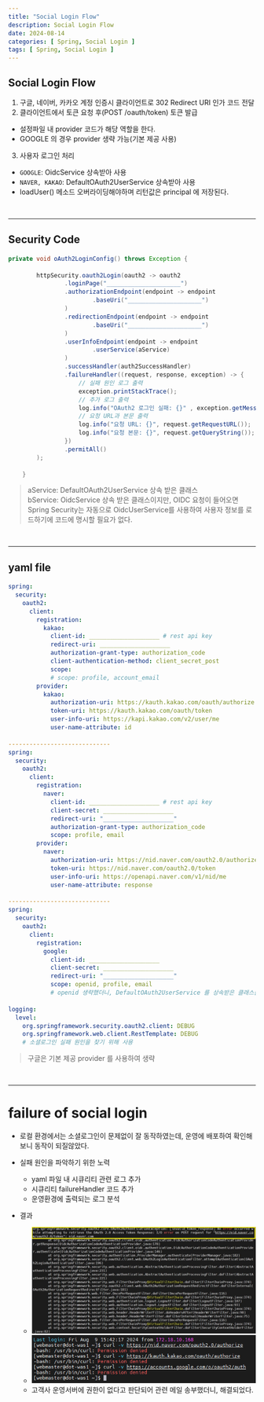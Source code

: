 ```yaml
---
title: "Social Login Flow"
description: Social Login Flow
date: 2024-08-14
categories: [ Spring, Social Login ]
tags: [ Spring, Social Login ]
---
```


## Social Login Flow

1. 구글, 네이버, 카카오 계정 인증시 클라이언트로 302 Redirect URI 인가 코드 전달 
2. 클라이언트에서 토큰 요청 후(POST /oauth/token) 토큰 발급 
  - 설정파일 내 provider 코드가 해당 역할을 한다. 
  - GOOGLE 의 경우 provider 생략 가능(기본 제공 사용)
3. 사용자 로그인 처리
  - `GOOGLE`: OidcService 상속받아 사용
  - `NAVER, KAKAO`: DefaultOAuth2UserService 상속받아 사용
  - loadUser() 메소드 오버라이딩해야하며 리턴값은 principal 에 저장된다. 

<br/>
<hr/>

## Security Code

```java
private void oAuth2LoginConfig() throws Exception {

        httpSecurity.oauth2Login(oauth2 -> oauth2
                .loginPage("_____________________")
                .authorizationEndpoint(endpoint -> endpoint
                        .baseUri("_____________________")
                )
                .redirectionEndpoint(endpoint -> endpoint
                        .baseUri("_____________________")
                )
                .userInfoEndpoint(endpoint -> endpoint
                        .userService(aService)
                )
                .successHandler(auth2SuccessHandler)
                .failureHandler((request, response, exception) -> {
                    // 실패 원인 로그 출력
                    exception.printStackTrace();
                    // 추가 로그 출력
                    log.info("OAuth2 로그인 실패: {}" , exception.getMessage());
                    // 요청 URL과 본문 출력
                    log.info("요청 URL: {}", request.getRequestURL());
                    log.info("요청 본문: {}", request.getQueryString());
                })
                .permitAll()
        );

    }
```
> aService: DefaultOAuth2UserService 상속 받은 클래스  
> bService: OidcService 상속 받은 클래스이지만, OIDC 요청이 들어오면 Spring Security는 자동으로 OidcUserService를 사용하여 사용자 정보를 로드하기에 코드에 명시할 필요가 없다.  

<br/>
<hr/>

## yaml file

```yaml
spring:
  security:
    oauth2:
      client:
        registration:
          kakao:
            client-id: ____________________ # rest api key
            redirect-uri: ____________________
            authorization-grant-type: authorization_code
            client-authentication-method: client_secret_post
            scope:
            # scope: profile, account_email
        provider:
          kakao:
            authorization-uri: https://kauth.kakao.com/oauth/authorize
            token-uri: https://kauth.kakao.com/oauth/token
            user-info-uri: https://kapi.kakao.com/v2/user/me
            user-name-attribute: id

-----------------------------
spring:
  security:
    oauth2:
      client:
        registration:
          naver:
            client-id: ____________________ # rest api key
            client-secret: ____________________
            redirect-uri: "____________________"
            authorization-grant-type: authorization_code
            scope: profile, email
        provider:
          naver:
            authorization-uri: https://nid.naver.com/oauth2.0/authorize
            token-uri: https://nid.naver.com/oauth2.0/token
            user-info-uri: https://openapi.naver.com/v1/nid/me
            user-name-attribute: response

-----------------------------
spring:
  security:
    oauth2:
      client:
        registration:
          google:
            client-id: ____________________
            client-secret: ____________________
            redirect-uri: "____________________"
            scope: openid, profile, email
            # openid 생략했더니, DefaultOAuth2UserService 를 상속받은 클래스를 거쳤다. 

logging:
  level:
    org.springframework.security.oauth2.client: DEBUG
    org.springframework.web.client.RestTemplate: DEBUG
    # 소셜로그인 실패 원인을 찾기 위해 사용
```
> 구글은 기본 제공 provider 를 사용하여 생략  

<br/>
<hr/>

# failure of social login

- 로컬 환경에서는 소셜로그인이 문제없이 잘 동작하였는데, 운영에 배포하여 확인해보니 동작이 되질않았다. 
- 실패 원인을 파악하기 위한 노력
  - yaml 파일 내 시큐리티 관련 로그 추가
  - 시큐리티 failureHandler 코드 추가
  - 운영환경에 출력되는 로그 분석
  
- 결과
  - <img src="/assets/img/log/1.png" width="600px" />  
  - <img src="/assets/img/log/2.png" width="600px" /> 
  - 고객사 운영서버에 권한이 없다고 판단되어 관련 메일 송부했더니, 해결되었다.